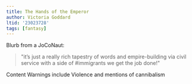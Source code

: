 ```yaml
---
title: The Hands of the Emperor
author: Victoria Goddard
ltid: '23023728'
tags: [fantasy]
---
```


Blurb from a JoCoNaut:

> "it’s just a really rich tapestry of words and empire-building via civil
> service with a side of #immigrants we get the job done!"

Content Warnings include Violence and mentions of cannibalism
